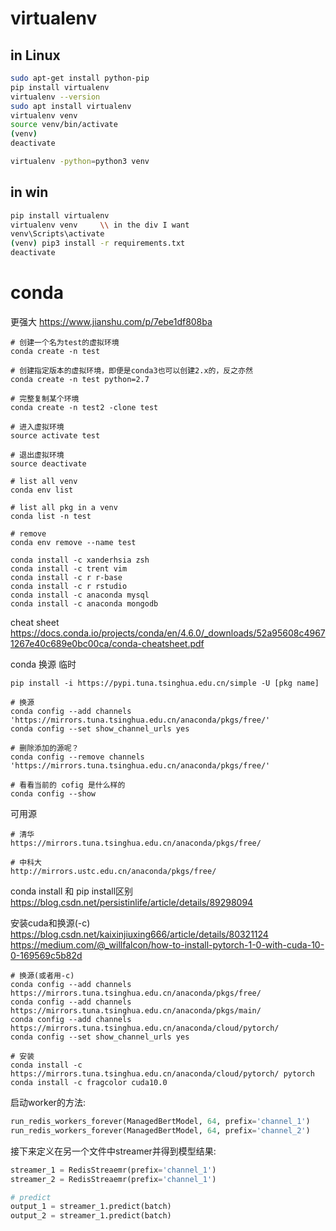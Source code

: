 # virtualenv
## in Linux
```bash
sudo apt-get install python-pip
pip install virtualenv
virtualenv --version
sudo apt install virtualenv
virtualenv venv
source venv/bin/activate
(venv)
deactivate

virtualenv -python=python3 venv
```

## in win
```bash
pip install virtualenv
virtualenv venv     \\ in the div I want 
venv\Scripts\activate
(venv) pip3 install -r requirements.txt
deactivate
```

# conda
更强大
https://www.jianshu.com/p/7ebe1df808ba
```
# 创建一个名为test的虚拟环境
conda create -n test

# 创建指定版本的虚拟环境，即便是conda3也可以创建2.x的，反之亦然
conda create -n test python=2.7

# 完整复制某个环境
conda create -n test2 -clone test

# 进入虚拟环境
source activate test

# 退出虚拟环境
source deactivate

# list all venv
conda env list

# list all pkg in a venv 
conda list -n test

# remove
conda env remove --name test
```

```杂七杂八
conda install -c xanderhsia zsh 
conda install -c trent vim
conda install -c r r-base
conda install -c r rstudio
conda install -c anaconda mysql
conda install -c anaconda mongodb
```
cheat sheet 
https://docs.conda.io/projects/conda/en/4.6.0/_downloads/52a95608c49671267e40c689e0bc00ca/conda-cheatsheet.pdf

conda 换源
临时
```
pip install -i https://pypi.tuna.tsinghua.edu.cn/simple -U [pkg name]
```
```
# 换源
conda config --add channels 'https://mirrors.tuna.tsinghua.edu.cn/anaconda/pkgs/free/'
conda config --set show_channel_urls yes

# 删除添加的源呢？
conda config --remove channels 'https://mirrors.tuna.tsinghua.edu.cn/anaconda/pkgs/free/' 

# 看看当前的 cofig 是什么样的
conda config --show
```
可用源
```
# 清华
https://mirrors.tuna.tsinghua.edu.cn/anaconda/pkgs/free/

# 中科大
http://mirrors.ustc.edu.cn/anaconda/pkgs/free/
```

conda install 和 pip install区别
https://blog.csdn.net/persistinlife/article/details/89298094

安装cuda和换源(-c)
https://blog.csdn.net/kaixinjiuxing666/article/details/80321124
https://medium.com/@_willfalcon/how-to-install-pytorch-1-0-with-cuda-10-0-169569c5b82d
```
# 换源(或者用-c)
conda config --add channels https://mirrors.tuna.tsinghua.edu.cn/anaconda/pkgs/free/
conda config --add channels https://mirrors.tuna.tsinghua.edu.cn/anaconda/pkgs/main/
conda config --add channels https://mirrors.tuna.tsinghua.edu.cn/anaconda/cloud/pytorch/
conda config --set show_channel_urls yes

# 安装
conda install -c https://mirrors.tuna.tsinghua.edu.cn/anaconda/cloud/pytorch/ pytorch
conda install -c fragcolor cuda10.0
```



启动worker的方法:  
    
```python
run_redis_workers_forever(ManagedBertModel, 64, prefix='channel_1')
run_redis_workers_forever(ManagedBertModel, 64, prefix='channel_2')
```

接下来定义在另一个文件中streamer并得到模型结果:  
    
```python
streamer_1 = RedisStreaemr(prefix='channel_1')
streamer_2 = RedisStreaemr(prefix='channel_1')

# predict
output_1 = streamer_1.predict(batch)
output_2 = streamer_1.predict(batch)
```
